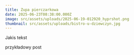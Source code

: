 ```yaml
---
title: Zupa pierczarkowa
date: 2025-06-23T08:38:00.000Z
image: src/assets/uploads/2025-06-19-012920_hyprshot.png
thumbnail: src/assets/uploads/bistro-u-dziewczyn.jpg
---
```

Jakis tekst



przykładowy post
